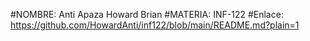 #NOMBRE: Anti Apaza Howard Brian
#MATERIA: INF-122
#Enlace: https://github.com/HowardAnti/inf122/blob/main/README.md?plain=1